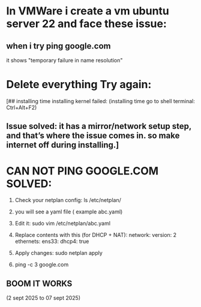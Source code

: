 
# In VMWare i create a vm ubuntu server 22 and face these issue:
## when i try ping google.com
it shows "temporary failure in name resolution"

# Delete everything Try again:

[## installing time installing kernel failed:
(installing time go to shell terminal: Ctrl+Alt+F2)
## Issue solved: it has a mirror/network setup step, and that’s where the issue comes in. so make internet off during installing.]

# CAN NOT PING GOOGLE.COM SOLVED:

1) Check your netplan config:
ls /etc/netplan/

2) you will see a yaml file ( example abc.yaml)

3) Edit it:
sudo vim /etc/netplan/abc.yaml

4) Replace contents with this (for DHCP + NAT):
network:
  version: 2
  ethernets:
    ens33:
      dhcp4: true

5) Apply changes:
sudo netplan apply

6) ping -c 3 google.com
## BOOM IT WORKS

(2 sept 2025 to 07 sept 2025)
